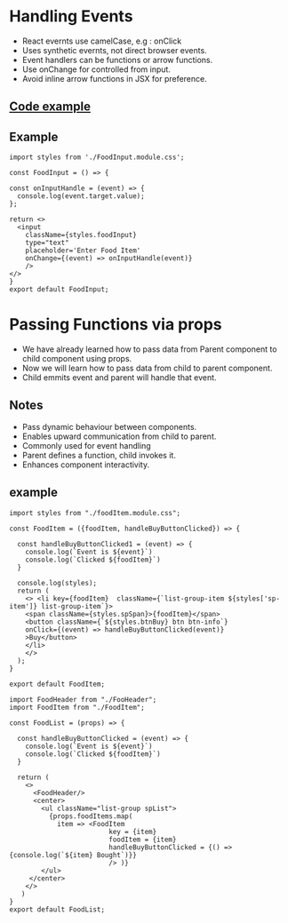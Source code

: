 # Handling Events

- React evernts use camelCase, e.g : onClick
- Uses synthetic evernts, not direct browser events.
- Event handlers can be functions or arrow functions.
- Use onChange for controlled from input.
- Avoid inline arrow functions in JSX for preference.

## [Code example](https://github.com/siba-x-prasad/ReactPlayground/tree/main/src/react/youtube/7PassingDataViaProps)

## Example

```
import styles from './FoodInput.module.css';

const FoodInput = () => {

const onInputHandle = (event) => {
  console.log(event.target.value);
};

return <>
  <input
    className={styles.foodInput}
    type="text"
    placeholder='Enter Food Item'
    onChange={(event) => onInputHandle(event)}
    />
</>
}
export default FoodInput;
```

# Passing Functions via props

- We have already learned how to pass data from Parent component to child component using props.
- Now we will learn how to pass data from child to parent component.
- Child emmits event and parent will handle that event.

## Notes

- Pass dynamic behaviour between components.
- Enables upward communication from child to parent.
- Commonly used for event handling
- Parent defines a function, child invokes it.
- Enhances component interactivity.

## example

```
import styles from "./foodItem.module.css";

const FoodItem = ({foodItem, handleBuyButtonClicked}) => {

  const handleBuyButtonClicked1 = (event) => {
    console.log(`Event is ${event}`)
    console.log(`Clicked ${foodItem}`)
  }

  console.log(styles);
  return (
    <> <li key={foodItem}  className={`list-group-item ${styles['sp-item']} list-group-item`}>
    <span className={styles.spSpan}>{foodItem}</span>
    <button className={`${styles.btnBuy} btn btn-info`}
    onClick={(event) => handleBuyButtonClicked(event)}
    >Buy</button>
    </li>
    </>
  );
}

export default FoodItem;
```

```
import FoodHeader from "./FooHeader";
import FoodItem from "./FoodItem";

const FoodList = (props) => {

  const handleBuyButtonClicked = (event) => {
    console.log(`Event is ${event}`)
    console.log(`Clicked ${foodItem}`)
  }

  return (
    <>
      <FoodHeader/>
      <center>
        <ul className="list-group spList">
          {props.foodItems.map(
            item => <FoodItem
                         key = {item}
                         foodItem = {item}
                         handleBuyButtonClicked = {() => {console.log(`${item} Bought`)}}
                         /> )}
        </ul>
     </center>
    </>
   )
}
export default FoodList;
```
